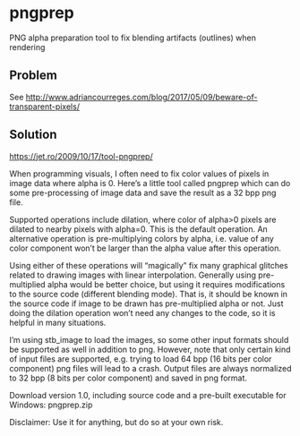 # pngprep
PNG alpha preparation tool to fix blending artifacts (outlines) when rendering

## Problem
See http://www.adriancourreges.com/blog/2017/05/09/beware-of-transparent-pixels/

## Solution
https://jet.ro/2009/10/17/tool-pngprep/

When programming visuals, I often need to fix color values of pixels in image data where alpha is 0. Here’s a little tool called pngprep which can do some pre-processing of image data and save the result as a 32 bpp png file.

Supported operations include dilation, where color of alpha>0 pixels are dilated to nearby pixels with alpha=0. This is the default operation. An alternative operation is pre-multiplying colors by alpha, i.e. value of any color component won’t be larger than the alpha value after this operation.

Using either of these operations will “magically” fix many graphical glitches related to drawing images with linear interpolation. Generally using pre-multiplied alpha would be better choice, but using it requires modifications to the source code (different blending mode). That is, it should be known in the source code if image to be drawn has pre-multiplied alpha or not. Just doing the dilation operation won’t need any changes to the code, so it is helpful in many situations.

I’m using stb_image to load the images, so some other input formats should be supported as well in addition to png. However, note that only certain kind of input files are supported, e.g. trying to load 64 bpp (16 bits per color component) png files will lead to a crash. Output files are always normalized to 32 bpp (8 bits per color component) and saved in png format.

Download version 1.0, including source code and a pre-built executable for Windows:
pngprep.zip

Disclaimer: Use it for anything, but do so at your own risk.